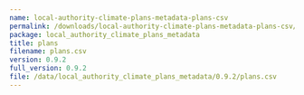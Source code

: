 ```yaml
---
name: local-authority-climate-plans-metadata-plans-csv
permalink: /downloads/local-authority-climate-plans-metadata-plans-csv/0_9_2
package: local_authority_climate_plans_metadata
title: plans
filename: plans.csv
version: 0.9.2
full_version: 0.9.2
file: /data/local_authority_climate_plans_metadata/0.9.2/plans.csv
---
```

